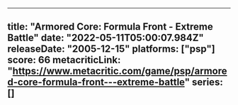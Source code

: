 
---
title: "Armored Core: Formula Front - Extreme Battle"
date: "2022-05-11T05:00:07.984Z"
releaseDate: "2005-12-15"
platforms: ["psp"]
score: 66
metacriticLink: "https://www.metacritic.com/game/psp/armored-core-formula-front---extreme-battle"
series: []
---
